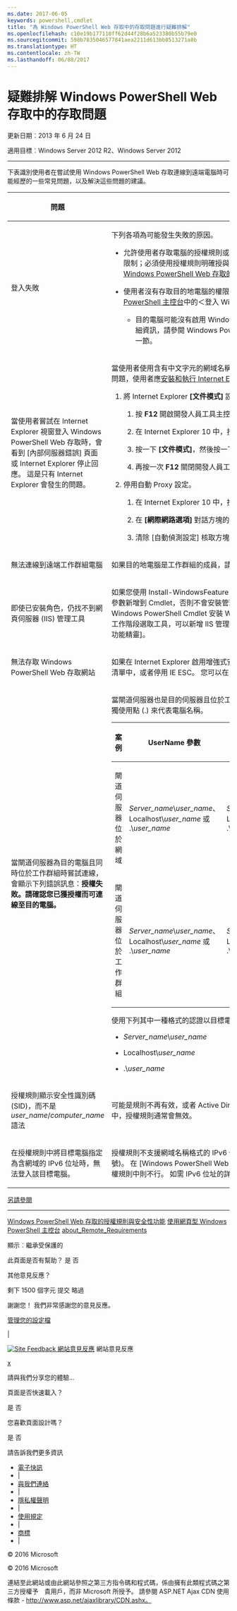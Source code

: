 ```yaml
---
ms.date: 2017-06-05
keywords: powershell,cmdlet
title: "為 Windows PowerShell Web 存取中的存取問題進行疑難排解"
ms.openlocfilehash: c10e19b177110ff62d44f28b6a523380b55b79e0
ms.sourcegitcommit: 598b7835046577841aea2211d613bb8513271a8b
ms.translationtype: HT
ms.contentlocale: zh-TW
ms.lasthandoff: 06/08/2017
---
```

#  <a name="troubleshooting-access-problems-in-windows-powershell-web-access"></a>疑難排解 Windows PowerShell Web 存取中的存取問題

更新日期︰2013 年 6 月 24 日

適用目標︰Windows Server 2012 R2、Windows Server 2012

<a href="" id="BKMK_trouble"></a>

------------------------------------------------------------------------

下表識別使用者在嘗試使用 Windows PowerShell Web 存取連線到遠端電腦時可能經歷的一些常見問題，以及解決這些問題的建議。

<table>
<colgroup>
<col width="50%" />
<col width="50%" />
</colgroup>
<thead>
<tr class="header">
<th><p>問題</p></th>
<th><p>可能的原因及解決方案</p></th>
</tr>
</thead>
<tbody>
<tr class="odd">
<td><p>登入失敗</p></td>
<td><p>下列各項為可能發生失敗的原因。</p>
<ul>
<li><p>允許使用者存取電腦的授權規則或遠端電腦上的特定工作階段設定不存在。 Windows PowerShell Web 存取安全性受到限制；必須使用授權規則明確授與使用者存取遠端電腦的存取權。 如需建立授權規則的詳細資訊，請參閱本指南中的 <a href="https://technet.microsoft.com/en-us/library/dn282394(v=ws.11).aspx">Windows PowerShell Web 存取的授權規則與安全性功能</a>。</p></li>
<li><p>使用者沒有存取目的地電腦的權限。 這可由存取控制清單 (ACL) 來判斷。 如需詳細資訊，請參閱<a href="https://technet.microsoft.com/en-us/library/hh831417(v=ws.11).aspx">使用網頁型 Windows PowerShell 主控台</a>中的＜登入 Windows PowerShell Web 存取＞，或 <a href="https://msdn.microsoft.com/library/windows/desktop/ee706585.aspx">Windows PowerShell 小組部落格</a>。</p>
<ul>
<li><p>目的電腦可能沒有啟用 Windows PowerShell 遠端管理。 確認已在使用者嘗試連線的電腦上啟用這個功能。 如需詳細資訊，請參閱 Windows PowerShell 說明主題中 <a href="https://technet.microsoft.com/library/dd315349.aspx">about_Remote_Requirements</a> 的＜如何設定電腦的遠端功能＞一節。</p></li>
</ul></li>
</ul></td>
</tr>
<tr class="even">
<td><p>當使用者嘗試在 Internet Explorer 視窗登入 Windows PowerShell Web 存取時，會看到 [內部伺服器錯誤]<strong></strong> 頁面或 Internet Explorer 停止回應。 這是只有 Internet Explorer 會發生的問題。</p></td>
<td><p>當使用者使用含有中文字元的網域名稱登入，或閘道伺服器名稱含有一或多個中文字元時，會發生這個問題。 若要解決這個問題，使用者應<a href="http://ie.microsoft.com/testdrive/info/downloads/Default.html">安裝和執行 Internet Explorer 10</a>，然後執行下列步驟。</p>
<ol>
<li><p>將 Internet Explorer <strong>[文件模式]</strong> 設定變更成 <strong>[IE10 standards (IE10 標準)]</strong>。</p>
<ol>
<li><p>按 <strong>F12</strong> 開啟開發人員工具主控台。</p></li>
<li><p>在 Internet Explorer 10 中，按一下 <strong>[瀏覽器模式]</strong>，然後選取 <strong>[Internet Explorer 10]</strong>。</p></li>
<li><p>按一下 <strong>[文件模式]</strong>，然後按一下 <strong>[IE10 standards (IE10 標準)]</strong>。</p></li>
<li><p>再按一次 <strong>F12</strong> 關閉開發人員工具主控台。</p></li>
</ol></li>
<li><p>停用自動 Proxy 設定。</p>
<ol>
<li><p>在 Internet Explorer 10 中，按一下 <strong>[工具]</strong>，然後按一下 <strong>[網際網路選項]</strong>。</p></li>
<li><p>在 <strong>[網際網路選項]</strong> 對話方塊的 <strong>[連線]</strong> 索引標籤中，按一下 <strong>[區域網路設定]</strong>。</p></li>
<li><p>清除 [自動偵測設定]<strong></strong> 核取方塊。 按一下 [確定]<strong></strong>，然後再按一次 [確定]<strong></strong> 關閉 [網際網路選項]<strong></strong> 對話方塊。</p></li>
</ol></li>
</ol></td>
</tr>
<tr class="odd">
<td><p>無法連線到遠端工作群組電腦</p></td>
<td><p>如果目的地電腦是工作群組的成員，請使用下列語法提供您的使用者名稱並登入電腦：&lt;<em>workgroup_name</em>&gt;\&lt;<em>user_name</em>&gt;</p></td>
</tr>
<tr class="even">
<td><p>即使已安裝角色，仍找不到網頁伺服器 (IIS) 管理工具</p></td>
<td><p>如果您使用 <span class="code">Install-WindowsFeature</span> Cmdlet 安裝 Windows PowerShell Web 存取，除非將 <span class="code">IncludeManagementTools</span> 參數新增到 Cmdlet，否則不會安裝管理工具。 如需範例，請參閱<a href="https://technet.microsoft.com/en-us/library/hh831611(v=ws.11).aspx">安裝及使用 Windows PowerShell Web 存取</a>中的＜使用 Windows PowerShell Cmdlet 安裝 Windows PowerShell Web 存取＞。 在以閘道伺服器為目標的「新增角色及功能精靈」工作階段選取工具，可以新增 IIS 管理員主控台及您需要的其他 IIS 管理工具。 您可以從 [伺服器管理員] 中開啟 [新增角色及功能精靈]。</p></td>
</tr>
<tr class="odd">
<td><p>無法存取 Windows PowerShell Web 存取網站</p></td>
<td><p>如果在 Internet Explorer 啟用增強式安全性設定 (IE ESC)，您可以新增 Windows PowerShell Web 存取網站到受信任站台清單中，或者停用 IE ESC。 您可以在 [伺服器管理員] 中 [本機伺服器]<strong></strong> 頁面上的 [屬性]<strong></strong> 磚中停用 IE ESC。</p></td>
</tr>
<tr class="even">
<td><p>當閘道伺服器為目的電腦且同時位於工作群組時嘗試連線，會顯示下列錯誤訊息：<strong>授權失敗。請確認您已獲授權而可連線至目的電腦。</strong></p></td>
<td><p>當閘道伺服器也是目的伺服器且位於工作群組時，請指定使用者名稱、電腦名稱，以及下表顯示的使用者群組名稱。 請勿單獨使用點 (.) 來代表電腦名稱。</p>
<div>
<table>
<colgroup>
<col width="20%" />
<col width="20%" />
<col width="20%" />
<col width="20%" />
<col width="20%" />
</colgroup>
<thead>
<tr class="header">
<th><p>案例</p></th>
<th><p>UserName 參數</p></th>
<th><p>UserGroup 參數</p></th>
<th><p>ComputerName 參數</p></th>
<th><p>ComputerGroup 參數</p></th>
</tr>
</thead>
<tbody>
<tr class="odd">
<td><p>閘道伺服器位於網域</p></td>
<td><p><em>Server_name</em>\<em>user_name</em>、Localhost\<em>user_name</em> 或 .\<em>user_name</em></p></td>
<td><p><em>Server_name</em>\<em>user_group</em>、Localhost\<em>user_group</em> 或 .\<em>user_group</em></p></td>
<td><p>閘道伺服器的完整名稱，或 Localhost</p></td>
<td><p><em>Server_name</em>\<em>computer_group</em>、Localhost\<em>computer_group</em> 或 .\<em>computer_group</em></p></td>
</tr>
<tr class="even">
<td><p>閘道伺服器位於工作群組</p></td>
<td><p><em>Server_name</em>\<em>user_name</em>、Localhost\<em>user_name</em> 或 .\<em>user_name</em></p></td>
<td><p><em>Server_name</em>\<em>user_group</em>、Localhost\<em>user_group</em> 或 .\<em>user_group</em></p></td>
<td><p>伺服器名稱</p></td>
<td><p><em>Server_name</em>\<em>computer_group</em>、Localhost\<em>computer_group</em> 或 .\<em>computer_group</em></p></td>
</tr>
</tbody>
</table>
</div>
<p>使用下列其中一種格式的認證以目標電腦身分登入閘道伺服器。</p>
<ul>
<li><p><em>Server_name</em>\<em>user_name</em></p></li>
<li><p>Localhost\<em>user_name</em></p></li>
<li><p>.\<em>user_name</em></p></li>
</ul></td>
</tr>
<tr class="odd">
<td><p>授權規則顯示安全性識別碼 (SID)，而不是 <em>user_name</em>/<em>computer_name</em>  語法</p></td>
<td><p>可能是規則不再有效，或者 Active Directory 網域服務查詢失敗。 當閘道伺服器曾經位於工作群組，但之後加入網域的案例中，授權規則通常會無效。</p></td>
</tr>
<tr class="even">
<td><p>在授權規則中將目標電腦指定為含網域的 IPv6 位址時，無法登入該目標電腦。</p></td>
<td><p>授權規則不支援網域名稱格式的 IPv6 位址。 若要使用 IPv6 位址指定目的電腦，請在授權規則使用原始 IPv6 位址 (包含冒號)。 在 [Windows PowerShell Web 存取] 登入頁面中，支援以網域及數字 (含冒號) IPv6 位址做為目標電腦名稱，但在授權規則中則不行。 如需 IPv6 位址的詳細資訊，請參閱 <a href="https://technet.microsoft.com/library/cc781672.aspx">How IPv6 Works</a> (IPv6 的運作方式)。</p></td>
</tr>
</tbody>
</table>

<a href="javascript:void(0)" class="LW_CollapsibleArea_TitleAhref" title="Collapse"><span class="cl_CollapsibleArea_expanding LW_CollapsibleArea_Img"></span><span class="LW_CollapsibleArea_Title">另請參閱</span></a>
<a href="/en-us/library/dn282395(v=ws.11).aspx#Anchor_1" class="LW_CollapsibleArea_Anchor_Img" title="Right-click to copy and share the link for this section"></a>

------------------------------------------------------------------------

[Windows PowerShell Web 存取的授權規則與安全性功能](https://technet.microsoft.com/en-us/library/dn282394(v=ws.11).aspx)
[使用網頁型 Windows PowerShell 主控台](https://technet.microsoft.com/en-us/library/hh831417(v=ws.11).aspx)
[about_Remote_Requirements](https://technet.microsoft.com/library/dd315349.aspx)

<span>顯示︰</span>繼承受保護的

<span class="stdr-votetitle">此頁面是否有幫助？</span>
是 否

其他意見反應？

<span class="stdr-count">剩下 <span class="stdr-charcnt">1500</span> 個字元</span> 提交 略過

<span class="stdr-thankyou">謝謝您！</span> <span class="stdr-appreciate">我們非常感謝您的意見反應。</span>

[管理您的設定檔](https://social.technet.microsoft.com/profile)

|

<a href="javascript:void(0)" id="SiteFeedbackLinkOpener"><span id="FeedbackButton" class="FeedbackButton clip20x21"><img src="https://i-technet.sec.s-msft.com/Areas/Epx/Content/Images/ImageSprite.png?v=635975720914499532" alt="Site Feedback" id="feedBackImg" class="cl_footer_feedback_icon" /></span> 網站意見反應</a> 網站意見反應

<a href="javascript:void(0)" id="SiteFeedbackLinkCloser">x</a>

請與我們分享您的體驗...

頁面是否快速載入？

<span> 是<span> </span></span> <span> 否<span> </span></span>

您喜歡頁面設計嗎？

<span> 是<span> </span></span> <span> 否<span> </span></span>

請告訴我們更多資訊

-   [電子快訊](https://technet.microsoft.com/cc543196.aspx)
-   |
-   [與我們連絡](https://technet.microsoft.com/cc512759.aspx)
-   |
-   [隱私權聲明](https://privacy.microsoft.com/privacystatement)
-   |
-   [使用規定](https://technet.microsoft.com/cc300389.aspx)
-   |
-   [商標](https://www.microsoft.com/en-us/legal/intellectualproperty/Trademarks/)
-   |

© 2016 Microsoft

© 2016 Microsoft

連結至此網站或由此網站參照之第三方指令碼和程式碼，係由擁有此類程式碼之第三方授權予　貴用戶，而非 Microsoft 所授予。 請參閱 ASP.NET Ajax CDN 使用條款 - http://www.asp.net/ajaxlibrary/CDN.ashx。
<img src="https://m.webtrends.com/dcsjwb9vb00000c932fd0rjc7_5p3t/njs.gif?dcsuri=/nojavascript&amp;WT.js=No" alt="DCSIMG" id="Img1" width="1" height="1" />


